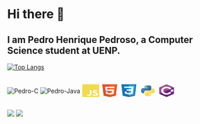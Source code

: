 # Hi there 👋

## I am Pedro Henrique Pedroso, a Computer Science student at UENP.

[![Top Langs](https://github-readme-stats.vercel.app/api/top-langs/?username=PedroHPedroso&layout=compact&theme=tokyonight)](https://github.com/anuraghazra/github-readme-statst)

<div style="display: inline_block"><br>
  <img align="center" alt="Pedro-C" height="30" width="40"
    src="https://cdn.jsdelivr.net/gh/devicons/devicon@latest/icons/c/c-original.svg" />
  <img align="center" alt="Pedro-Java" height="30" width="40"
  src="https://cdn.jsdelivr.net/gh/devicons/devicon@latest/icons/java/java-original.svg" />      
  <img align="center" alt="Pedro-Js" height="30" width="40" src="https://raw.githubusercontent.com/devicons/devicon/master/icons/javascript/javascript-plain.svg">
  <img align="center" alt="Pedro-HTML" height="30" width="40" src="https://raw.githubusercontent.com/devicons/devicon/master/icons/html5/html5-original.svg">
  <img align="center" alt="Pedro-CSS" height="30" width="40" src="https://raw.githubusercontent.com/devicons/devicon/master/icons/css3/css3-original.svg">
  <img align="center" alt="Pedro-Python" height="30" width="40" src="https://raw.githubusercontent.com/devicons/devicon/master/icons/python/python-original.svg">
  <img align="center" alt="Pedro-Csharp" height="30" width="40" src="https://raw.githubusercontent.com/devicons/devicon/master/icons/csharp/csharp-original.svg">
</div>
  
  ##
 
<div> 
  <a href = "mailto:pedro2003pedroso@gmail.com"><img src="https://img.shields.io/badge/-Gmail-%23333?style=for-the-badge&logo=gmail&logoColor=white" target="_blank"></a>
  <a href="https://www.linkedin.com/in/pedro-pedroso-975879243/" target="_blank"><img src="https://img.shields.io/badge/-LinkedIn-%230077B5?style=for-the-badge&logo=linkedin&logoColor=white" target="_blank"></a> 
</div>
